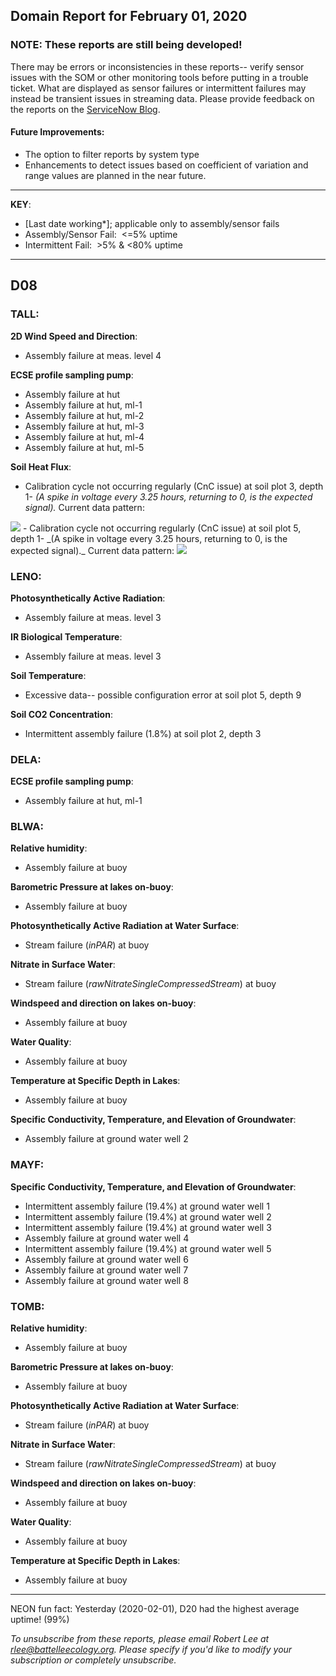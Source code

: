 ## Domain Report for February 01, 2020


### NOTE: These reports are still being developed!
There may be errors or inconsistencies in these reports-- verify sensor issues with the SOM or other monitoring tools before putting in a trouble ticket. What are displayed as sensor failures or intermittent failures may instead be transient issues in streaming data.
Please provide feedback on the reports on the [ServiceNow Blog](https://neon.service-now.com/community?id=community_blog&sys_id=9b4fbe8adbed734017ecf9041d9619be).

#### Future Improvements: 
 - The option to filter reports by system type 
 - Enhancements to detect issues based on coefficient of variation and range values are planned in the near future.

***

**KEY**:

 - [Last date working*]; applicable only to assembly/sensor fails
 - Assembly/Sensor Fail:&nbsp;&nbsp;<=5% uptime
 - Intermittent Fail:&nbsp;&nbsp;>5% & <80% uptime

***
## D08

### TALL:

**2D Wind Speed and Direction**:
 - Assembly failure at meas. level 4

**ECSE profile sampling pump**:
 - Assembly failure at hut
 - Assembly failure at hut, ml-1
 - Assembly failure at hut, ml-2
 - Assembly failure at hut, ml-3
 - Assembly failure at hut, ml-4
 - Assembly failure at hut, ml-5

**Soil Heat Flux**:
 - Calibration cycle not occurring regularly (CnC issue) at soil plot 3, depth 1- _(A spike in voltage every 3.25 hours, returning to 0, is the expected signal)._ Current data pattern:

<img src="/scratch/SOM/rollingAnalysis/RptDp00/smartAlerts/imgs/NEON.D08.TALL.DP0.00040.001.01800.003.501.000-2020-02-01.png">
 - Calibration cycle not occurring regularly (CnC issue) at soil plot 5, depth 1- _(A spike in voltage every 3.25 hours, returning to 0, is the expected signal)._ Current data pattern:

<img src="/scratch/SOM/rollingAnalysis/RptDp00/smartAlerts/imgs/NEON.D08.TALL.DP0.00040.001.01800.005.501.000-2020-02-01.png">

### LENO:

**Photosynthetically Active Radiation**:
 - Assembly failure at meas. level 3

**IR Biological Temperature**:
 - Assembly failure at meas. level 3

**Soil Temperature**:
 - Excessive data-- possible configuration error at soil plot 5, depth 9

**Soil CO2 Concentration**:
 - Intermittent assembly failure (1.8%) at soil plot 2, depth 3

### DELA:

**ECSE profile sampling pump**:
 - Assembly failure at hut, ml-1

### BLWA:

**Relative humidity**:
 - Assembly failure at buoy

**Barometric Pressure at lakes on-buoy**:
 - Assembly failure at buoy

**Photosynthetically Active Radiation at Water Surface**:
 - Stream failure (_inPAR_) at buoy

**Nitrate in Surface Water**:
 - Stream failure (_rawNitrateSingleCompressedStream_) at buoy

**Windspeed and direction on lakes on-buoy**:
 - Assembly failure at buoy

**Water Quality**:
 - Assembly failure at buoy

**Temperature at Specific Depth in Lakes**:
 - Assembly failure at buoy

**Specific Conductivity, Temperature, and Elevation of Groundwater**:
 - Assembly failure at ground water well 2

### MAYF:

**Specific Conductivity, Temperature, and Elevation of Groundwater**:
 - Intermittent assembly failure (19.4%) at ground water well 1
 - Intermittent assembly failure (19.4%) at ground water well 2
 - Intermittent assembly failure (19.4%) at ground water well 3
 - Assembly failure at ground water well 4
 - Intermittent assembly failure (19.4%) at ground water well 5
 - Assembly failure at ground water well 6
 - Assembly failure at ground water well 7
 - Assembly failure at ground water well 8

### TOMB:

**Relative humidity**:
 - Assembly failure at buoy

**Barometric Pressure at lakes on-buoy**:
 - Assembly failure at buoy

**Photosynthetically Active Radiation at Water Surface**:
 - Stream failure (_inPAR_) at buoy

**Nitrate in Surface Water**:
 - Stream failure (_rawNitrateSingleCompressedStream_) at buoy

**Windspeed and direction on lakes on-buoy**:
 - Assembly failure at buoy

**Water Quality**:
 - Assembly failure at buoy

**Temperature at Specific Depth in Lakes**:
 - Assembly failure at buoy

***
NEON fun fact: Yesterday (2020-02-01), D20 had the highest average uptime! (99%)

_To unsubscribe from these reports, please email Robert Lee at rlee@battelleecology.org. Please specify if you'd like to modify your subscription or completely unsubscribe._

